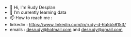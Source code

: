 - 👋 Hi, I’m Rudy Desplan
- 🌱 I’m currently learning data
- 📫 How to reach me : 
- linkedin : https://www.linkedin.com/in/rudy-d-6a5b58153/
- emails : desrudy@hotmail.com and desrudy@gmail.com

<!---
rudydesplan/rudydesplan is a ✨ special ✨ repository because its `README.md` (this file) appears on your GitHub profile.
You can click the Preview link to take a look at your changes.
--->
